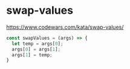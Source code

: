 # swap-values
https://www.codewars.com/kata/swap-values/


```javascript
const swapValues = (args) => {
  let temp = args[0];
  args[0] = args[1];
  args[1] = temp;
}
```
